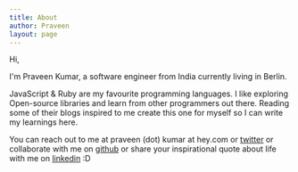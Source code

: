 ```yaml
---
title: About
author: Praveen
layout: page
---
```

Hi,

I'm Praveen Kumar, a software engineer from India currently living in Berlin.

JavaScript & Ruby are my favourite programming languages. I like exploring Open-source libraries and learn from other programmers out there. 
Reading some of their blogs inspired to me create this one for myself so I can write my learnings here.

You can reach out to me at praveen (dot) kumar at hey.com
 or [twitter][2] or collaborate with me on [github][3] or share your inspirational quote about life with me on [linkedin][4] :D


 [1]: http://www.unbxd.com/
 [2]: https://twitter.com/metapraveen
 [3]: https://github.com/metapraveen
 [4]: https://www.linkedin.com/in/metapraveen
